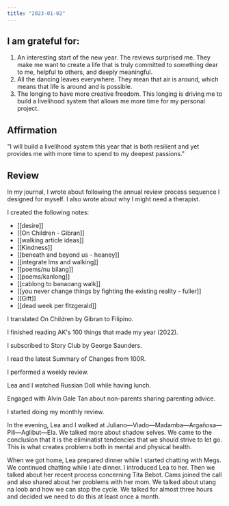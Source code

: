 ```yaml
---
title: "2023-01-02"
---
```

## I am grateful for:
1. An interesting start of the new year. The reviews surprised me. They make me want to create a life that is truly committed to something dear to me, helpful to others, and deeply meaningful.
2. All the dancing leaves everywhere. They mean that air is around, which means that life is around and is possible.
3. The longing to have more creative freedom. This longing is driving me to build a livelihood system that allows me more time for my personal project.

## Affirmation

"I will build a livelihood system this year that is both resilient and yet provides me with more time to spend to my deepest passions."

## Review

In my journal, I wrote about following the annual review process sequence I designed for myself. I also wrote about why I might need a therapist.

I created the following notes:
- [[desire]]
- [[On Children - Gibran]]
- [[walking article ideas]]
- [[Kindness]]
- [[beneath and beyond us - heaney]]
- [[integrate lms and walking]]
- [[poems/nu bilang]]
- [[poems/kanlong]]
- [[cablong to banaoang walk]]
- [[you never change things by fighting the existing reality - fuller]]
- [[Gift]]
- [[dead week per fitzgerald]]

I translated On Children by Gibran to Filipino.

I finished reading AK's 100 things that made my year (2022).

I subscribed to Story Club by George Saunders.

I read the latest Summary of Changes from 100R.

I performed a weekly review.

Lea and I watched Russian Doll while having lunch.

Engaged with Alvin Gale Tan about non-parents sharing parenting advice.

I started doing my monthly review.

In the evening, Lea and I walked at Juliano—Viado—Madamba—Argañosa—Pili—Aglibut—Ela. We talked more about shadow selves. We came to the conclusion that it is the eliminatist tendencies that we should strive to let go. This is what creates problems both in mental and physical health.

When we got home, Lea prepared dinner while I started chatting with Megs. We continued chatting while I ate dinner. I introduced Lea to her. Then we talked about her recent process concerning Tita Bebot. Cams joined the call and also shared about her problems with her mom. We talked about utang na loob and how we can stop the cycle. We talked for almost three hours and decided we need to do this at least once a month.